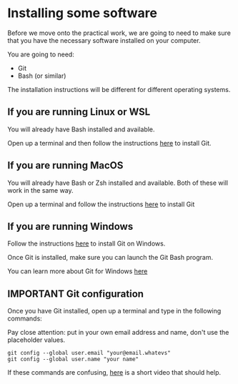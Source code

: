 # Installing some software

Before we move onto the practical work, we are going to need to make sure that you have the necessary software installed on your computer. 

You are going to need:

- Git 
- Bash (or similar)

The installation instructions will be different for different operating systems.

## If you are running Linux or WSL

You will already have Bash installed and available.

Open up a terminal and then follow the instructions [here](https://git-scm.com/downloads/linux) to install Git. 

## If you are running MacOS 

You will already have Bash or Zsh installed and available. Both of these will work in the same way.

Open up a terminal and follow the instructions [here](https://git-scm.com/downloads/mac) to install Git

## If you are running Windows 

Follow the instructions [here](https://git-scm.com/downloads/win) to install Git on Windows.

Once Git is installed, make sure you can launch the Git Bash program.

You can learn more about Git for Windows [here](https://gitforwindows.org/)

## IMPORTANT Git configuration 

Once you have Git installed, open up a terminal and type in the following commands:

Pay close attention: put in your own email address and name, don't use the placeholder values.

```
git config --global user.email "your@email.whatevs"
git config --global user.name "your name"
```

If these commands are confusing, [here](https://youtu.be/K8gYtLpQTVg) is a short video that should help.